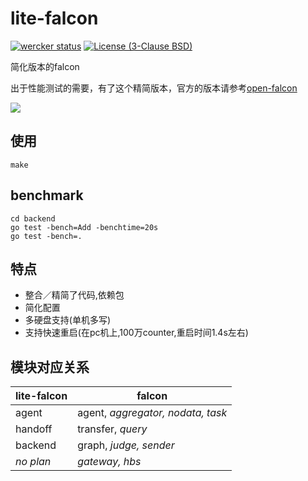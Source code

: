 # lite-falcon
[![wercker status](https://app.wercker.com/status/264bf495c340505f479d787192a213f4/s/master "wercker status")](https://app.wercker.com/project/byKey/264bf495c340505f479d787192a213f4)
[![License (3-Clause BSD)](https://img.shields.io/badge/license-BSD%203--Clause-blue.svg?style=flat-square)](http://opensource.org/licenses/BSD-3-Clause)

简化版本的falcon

出于性能测试的需要，有了这个精简版本，官方的版本请参考[open-falcon](https://github.com/open-falcon/)

![][lite_falcon_img]

## 使用
```
make
```

## benchmark
```
cd backend
go test -bench=Add -benchtime=20s
go test -bench=.
```


## 特点
- 整合／精简了代码,依赖包
- 简化配置
- 多硬盘支持(单机多写)
- 支持快速重启(在pc机上,100万counter,重启时间1.4s左右)

## 模块对应关系

| lite-falcon |   falcon                            |
|-------------|-------------------------------------|
|   agent     |   agent, _aggregator, nodata, task_ |
|   handoff   |   transfer, _query_                 |
|   backend   |   graph, _judge, sender_            |
|   _no plan_ |   _gateway,  hbs_                   |


[lite_falcon_img]:https://cdn.rawgit.com/yubo/falcon/master/doc/img/lite-falcon.svg
